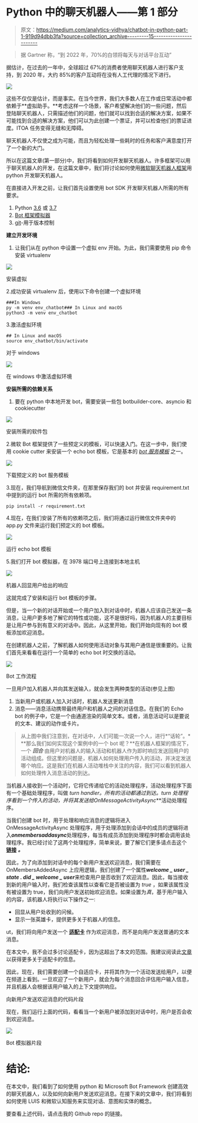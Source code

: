 # Python 中的聊天机器人——第 1 部分

> 原文：<https://medium.com/analytics-vidhya/chatbot-in-python-part-1-919d94dbb3fa?source=collection_archive---------15----------------------->

> 据 Gartner 称，“到 2022 年，70%的白领将每天与对话平台互动”

据估计，在过去的一年中，全球超过 67%的消费者使用聊天机器人进行客户支持，到 2020 年，大约 85%的客户互动将在没有人工代理的情况下进行。

![](img/804513025f47530a4946c1ec1dbb3c3f.png)

这些不仅仅是估计，而是事实。在当今世界，我们大多数人在工作或日常活动中都依赖于**虚拟助手。**考虑这样一个场景，客户希望解决他们的一些问题，然后登陆聊天机器人，只需描述他们的问题，他们就可以找到合适的解决方案，如果不可能找到合适的解决方案，他们可以为此创建一个票证，并可以检查他们的票证进度。ITOA 任务变得无缝和无障碍。

聊天机器人不仅使之成为可能，而且为轻松处理一些耗时的任务和客户满意度打开了一个新的大门。

所以在这篇文章(第一部分)中，我们将看到如何开发聊天机器人。许多框架可以用于聊天机器人的开发，在这篇文章中，我们将讨论如何使用[微软聊天机器人框架](https://docs.microsoft.com/en-us/azure/bot-service/bot-service-overview-introduction?view=azure-bot-service-4.0)用 python 开发聊天机器人。

在直接进入开发之前，让我们首先设置使用 bot SDK 开发聊天机器人所需的所有要求。

1.  Python [3.6](https://www.python.org/downloads/release/python-369/) 或 [3.7](https://www.python.org/downloads/release/python-370/)
2.  [Bot 框架模拟器](https://github.com/microsoft/BotFramework-Emulator/blob/master/README.md)
3.  g[it](https://git-scm.com/downloads)-用于版本控制

**建立开发环境**

1.  让我们从在 python 中设置一个虚拟 env 开始。为此，我们需要使用 pip 命令安装 virtualenv

![](img/37ad6d35b86c78686f59a3b797efd1a2.png)

安装虚拟

2.成功安装 virtualenv 后，使用以下命令创建一个虚拟环境

```
###In Windows 
py -m venv env_chatbot### In Linux and macOS
python3 -m venv env_chatbot 
```

3.激活虚拟环境

```
## In Linux and macOS
source env_chatbot/bin/activate
```

对于 windows

![](img/fd6b273e17e9c2c2e0a53e7c03cfa2f9.png)

在 windows 中激活虚拟环境

**安装所需的依赖关系**

1.  要在 python 中本地开发 bot，需要安装一些包 botbuilder-core、asyncio 和 cookiecutter

![](img/020556bfa484a09143f608ac6e9eb56a.png)

安装所需的软件包

2.微软 Bot 框架提供了一些预定义的模板，可以快速入门。在这一步中，我们使用 cookie cutter 来安装一个 echo bot 模板，它是基本的 [*bot 服务模板*](https://github.com/microsoft/BotBuilder-Samples/tree/master/generators/python/app/templates) 之一。

![](img/fa02c82dd93132bdab96e8f14f545185.png)

下载预定义的 bot 服务模板

3.现在，我们导航到微信文件夹，在那里保存我们的 bot 并安装 requirement.txt 中提到的运行 bot 所需的所有依赖项。

```
pip install -r requirement.txt
```

4.现在，在我们安装了所有的依赖项之后，我们将通过运行微信文件夹中的 app.py 文件来运行我们预定义的 bot 模板。

![](img/7db93f0a523dcb784d7ef553f7b0452a.png)

运行 echo bot 模板

5.我们打开 bot 模拟器，在 3978 端口号上连接到本地主机

![](img/913a9fe725f1ea097369ec0ab8e29343.png)

机器人回显用户给出的响应

这就完成了安装和运行 bot 模板的步骤。

但是，当一个新的对话开始或一个用户加入到对话中时，机器人应该自己发送一条消息，让用户更多地了解它的特性或功能，这不是很好吗，因为机器人的主要目标是让用户参与到有意义的对话中。因此，从这里开始，我们开始向现有的 bot 模板添加欢迎消息。

在创建机器人之前，了解机器人如何使用活动对象与其用户通信是很重要的。让我们首先来看看在运行一个简单的 echo bot 时交换的活动。

![](img/acbd7cffc259b3ef69ff2946e65c5771.png)

Bot 工作流程

一旦用户加入机器人并向其发送输入，就会发生两种类型的活动(参见上图)

1.  当新用户或机器人加入对话时，机器人发送更新消息
2.  消息——消息活动携带最终用户和机器人之间的对话信息。在我们的 Echo bot 的例子中，它是一个由通道渲染的简单文本。或者，消息活动可以是要说的文本、建议的动作或卡片。

> 从上图中我们注意到，在对话中，人们可能一次说一个人，进行*“话轮”。* **那么我们如何实现这个案例中的一个 bot 呢？**在机器人框架的情况下，一个 ***回合*** 由用户对机器人的输入活动和机器人作为即时响应发送回用户的活动组成。但这里的问题是，机器人如何处理用户传入的活动，并决定发送哪个响应。这是我们在机器人活动堆栈中关注的内容，我们可以看到机器人如何处理传入消息活动的到达。

当机器人接收到一个活动时，它将它传递给它的活动处理程序，活动处理程序下面有一个基础处理程序，叫做 *turn handler。*所有的活动都通过到达*。*turn 处理程序看到一个传入的活动，并将其发送给***OnMessageActivityAsync***活动处理程序。

当我们创建 bot 时，用于处理和响应消息的逻辑将进入 OnMessageActivityAsync 处理程序，用于处理添加到会话中的成员的逻辑将进入***onmembersaddasync***处理程序，每当有成员添加到处理程序时都会调用该处理程序。我已经讨论了这两个处理程序，简单来说，要了解它们更多请点击这个 [**链接**](https://docs.microsoft.com/en-us/azure/bot-service/bot-builder-basics?view=azure-bot-service-4.0&tabs=python#the-activity-processing-stack) ***。***

因此，为了向添加到对话中的每个新用户发送欢迎消息，我们需要在 OnMembersAddedAsync 上应用逻辑，我们创建了一个属性***welcome _ user _ state . did _ welcome _ user***来检查用户是否收到了欢迎消息。因此，每当接收到新的用户输入时，我们检查该属性以查看它是否被设置为 *true* ，如果该属性没有被设置为 true，我们向用户发送初始欢迎消息。如果设置为*真*，基于用户输入的内容，该机器人将执行以下操作之一:

*   回显从用户处收到的问候。
*   显示一张英雄卡，提供更多关于机器人的信息。

ut，我们将向用户发送一个 [**适配卡**](https://adaptivecards.io/) 作为欢迎消息，而不是向用户发送普通的文本消息。

在本文中，我不会过多讨论适配卡，因为这超出了本文的范围。我建议阅读此[文章](https://docs.microsoft.com/en-us/adaptive-cards/getting-started/bots)以获得更多关于适配卡的信息。

因此，现在，我们需要创建一个自适应卡，并将其作为一个活动发送给用户，以便在频道上看到。一旦欢迎了一个新用户，就会为每个消息回合评估用户输入信息，并且机器人会根据该用户输入的上下文提供响应。

向新用户发送欢迎消息的代码片段

现在，我们运行上面的代码，看看当一个新用户被添加到对话中时，用户是否会收到欢迎消息。

![](img/d90e3a91ed501e390f614765fe01bc53.png)

Bot 模拟器片段

# **结论:**

在本文中，我们看到了如何使用 python 和 Microsoft Bot Framework 创建高效的聊天机器人，以及如何向新用户发送欢迎消息。在接下来的文章中，我们将看到如何使用 LUIS 和微软认知服务来实现对话、意图和实体的概念。

要查看上述代码，请点击我的 Github repo 的链接。